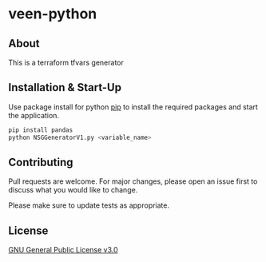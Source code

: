 # veen-python

## About 
This is a terraform tfvars generator 

## Installation & Start-Up

Use package install for python [pip](https://pypi.org/project/pip/) to install the required packages and start the application.

```bash
pip install pandas
python NSGGeneratorV1.py <variable_name>
```

## Contributing

Pull requests are welcome. For major changes, please open an issue first to discuss what you would like to change.

Please make sure to update tests as appropriate.

## License

[GNU General Public License v3.0](https://choosealicense.com/licenses/gpl-3.0/)



